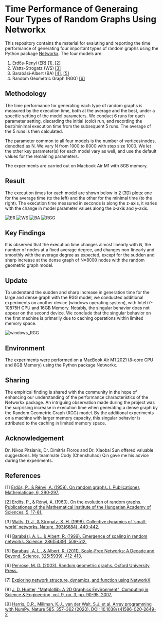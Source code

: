 # Time Performance of Generaing Four Types of Random Graphs Using Networkx

This repository contains the material for evaluting and reporting the
time performance of generating four  important types of random graphs
using the Python package [Networkx](https://networkx.org/). The four 
models are:

1. Erdős-Rényi (ER) [[1]](#1), [[2]](#2) 
2. Watts-Strogatz (WS) [[3]](#3)
3. Barabási-Albert (BA) [[4]](#4), [[5]](#5)
4. Random Geometric Graph (RGG) [[6]](#6)

## Methodology

The time performance for generating each type of random graphs is
measured by the execution time, both at the average and the best,
under a specific setting of the model parameters. We conduct 6 runs
for each parameter setting, discarding the initial (cold) run, and
recording the best/minimal execution time from the subsequent 5
runs. The average of the 5 runs is then calculated.


The parameter common to all four models is the number of
vertices/nodes, denodted as N. We vary N  from 1000 to 8000 with
step size 1000.  We let the other key parameter(s) for each model vary
as well, and use the default values for the remaining parameters.

The experiments are carried out on Macbook Air M1 with 8GB memory. 

## Result

The execution times for each model are shown below in 2 (3D) plots: one
for the average time (to the left) and the other for the minimal time
(to the right). The execution time measured in seconds is along the z-axis,
it varies with the change in model parameter values along the x-axis and y-axis.

![ER](https://github.com/AAroNZH11/Observation_Networkx_RGG/assets/124021215/d5d0c34b-5df6-416b-beff-a27fd8472e01)
![WS](https://github.com/AAroNZH11/Performance_RGM_Networkx/assets/124021215/0281b1ae-e06b-43dd-83d4-adb6dcf76db4)
![BA](https://github.com/AAroNZH11/Performance_RGM_Networkx/assets/124021215/34d3972e-2574-4f6a-9041-b49a68700fbc)
![RGG](https://github.com/AAroNZH11/Performance_RGM_Networkx/assets/124021215/1c8b1d69-f343-48c4-931b-2e202fd96dd7)

## Key Findings

It is observed that the execution time changes almost linearly with
$N$, the number of nodes at a fixed average degree, and changes
non-linearly and smoothly with the average degree as expected, except
for the sudden and sharp increase at the dense graph of N=8000 nodes
with the random geometric graph model.


## Update 

To understand the sudden and sharp increase in generation time for the
large and dense graph with the RGG model, we conducted additional
experiments on another device (windows operating system), with Intel
i7-10875H CPU and 16GB Memory.  Notably, the singular behavior does
not appear on the second device. We conclude that the singular
behavior on the first machine is primarily due to caching operations
within limited memory space.

![windows_RGG](https://github.com/AAroNZH11/Performance_RGM_Networkx/assets/124021215/7c5cefc4-0c31-4b6a-bfda-f1c5088b0afe)

## Environment

The experiments were performed on a MacBook Air M1 2021 (8-core CPU
and 8GB Memory) using the Python package Networkx.

## Sharing

The empirical finding is shared with the community in the hope of
enhancing our understanding of the performance characteristics of the
Networkx package. An intriguing observation made during the project
was the surprising increase in execution time when generating a dense
graph by the Random Geometric Graph (RGG) model. By the additional
experiments on a machine with larger memory capacity, this
singular behavior is attributed to the caching in limited memory space.



## Acknowledgement

Dr. Nikos Pitsianis, Dr. Dimitris Floros and Dr. Xiaobai Sun offered
valuable suggestions. My teammate Cody (Chenshuhao) Qin gave me his
advice during the experiments. 

## References

<a id="1">[1]</a>
[Erdős, P., & Rényi, A. (1959). On random graphs. I. Publicationes Mathematicae, 6, 290-297.](https://www.renyi.hu/~p_erdos/1959-11.pdf)

<a id="2">[2]</a>
[Erdős, P., & Rényi, A. (1960). On the evolution of random graphs. Publicationes of the Mathematical Institute of the Hungarian Academy of Sciences, 5, 17-61.](https://www.renyi.hu/~p_erdos/1960-10.pdf)

<a id="3">[3]</a>
[Watts, D. J., & Strogatz, S. H. (1998). Collective dynamics of ‘small-world’ networks. Nature, 393(6684), 440-442.](https://www.nature.com/articles/30918)

<a id="4">[4]</a>
[Barabási, A. L., & Albert, R. (1999). Emergence of scaling in random networks. Science, 286(5439), 509-512.](https://www.science.org/doi/10.1126/science.286.5439.509)

<a id="5">[5]</a>
[Barabási, A. L., & Albert, R. (2011). Scale-Free Networks: A Decade and Beyond. Science, 325(5939), 412-413.](https://www.science.org/doi/10.1126/science.1173299)

<a id="6">[6]</a>
[Penrose, M. D. (2003). Random geometric graphs. Oxford University Press.](https://academic.oup.com/book/9064)

<a id="7">[7]</a>
[Exploring network structure, dynamics, and function using NetworkX](https://conference.scipy.org/proceedings/SciPy2008/paper_2/)

<a id="8">[8]</a>
[ J. D. Hunter, "Matplotlib: A 2D Graphics Environment", Computing in Science & Engineering, vol. 9, no. 3, pp. 90-95, 2007.](https://ieeexplore.ieee.org/document/4160265)

<a id="9">[9]</a>
[Harris, C.R., Millman, K.J., van der Walt, S.J. et al. Array programming with NumPy. Nature 585, 357–362 (2020). DOI: 10.1038/s41586-020-2649-2](https://www.nature.com/articles/s41586-020-2649-2)

